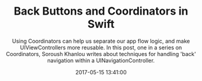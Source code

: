 ---
title: "Back Buttons and Coordinators in Swift"
subtitle: "Using Coordinators can help us separate our app flow logic, and make UIViewControllers more reusable. In this post, one in a series on Coordinators, Soroush Khanlou writes about techniques for handling 'back' navigation within a UINavigationController."
tags: ["iOS","coordinators"]
link: "http://khanlou.com/2017/05/back-buttons-and-coordinators/"
date: "2017-05-15 13:41:00"
---